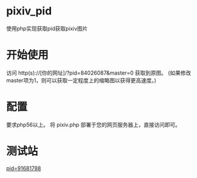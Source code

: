 # pixiv_pid
使用php实现获取pid获取pixiv图片

# 开始使用
访问 http(s)://[你的网址]/?pid=84026087&master=0
获取到原图。
(如果修改master项为1，则可以获取一定程度上的缩略图以获得更高速度。)

# 配置
要求php56以上。
将 pixiv.php 部署于您的网页服务器上，直接访问即可。

# 测试站
[pid=91681788](http://pixiv.moeiris.com/?pid=91681788&master=1)
